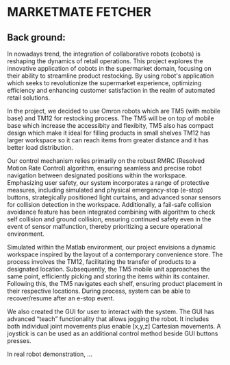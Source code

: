 # MARKETMATE FETCHER
## Back ground:
In nowadays trend, the integration of collaborative robots (cobots) is reshaping the dynamics of retail operations. This project explores the innovative application of cobots in the supermarket domain, focusing on their ability to streamline product restocking. By using robot's application which seeks to revolutionize the supermarket experience, optimizing efficiency and enhancing customer satisfaction in the realm of automated retail solutions.

In the project, we decided to use Omron robots which are TM5 (with mobile base) and TM12 for restocking process.
The TM5 will be on top of mobile base which increase the accessibity and flexibity, TM5 also has compact design which make it ideal for filling products in small shelves
TM12 has larger workspace so it can reach items from greater distance and it has better load distribution.

Our control mechanism relies primarily on the robust RMRC (Resolved Motion Rate Control) algorithm, ensuring seamless and precise robot navigation between designated positions within the workspace. Emphasizing user safety, our system incorporates a range of protective measures, including simulated and physical emergency-stop (e-stop) buttons, strategically positioned light curtains, and advanced sonar sensors for collision detection in the workspace. Additionally, a fail-safe collision avoidance feature has been integrated combining with algorithm to check self collision and ground collision, ensuring continued safety even in the event of sensor malfunction, thereby prioritizing a secure operational environment.

Simulated within the Matlab environment, our project envisions a dynamic workspace inspired by the layout of a contemporary convenience store. The process involves the TM12, facilitating the transfer of products to a designated location. Subsequently, the TM5 mobile unit approaches the same point, efficiently picking and storing the items within its container. Following this, the TM5 navigates each shelf, ensuring product placement in their respective locations. During process, system can be able to recover/resume after an e-stop event. 

We also created the GUI for user to interact with the system. The GUI has advanced “teach” functionality that allows jogging the robot. It includes both individual joint movements  plus enable [x,y,z] Cartesian movements. A joystick is can be used as an additional control method beside GUI buttons presses.

In real robot demonstration, ...
